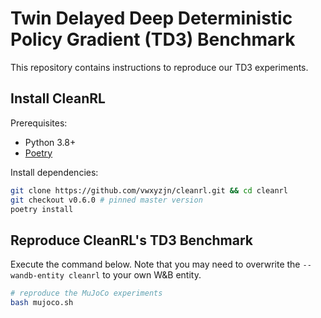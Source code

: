 # Twin Delayed Deep Deterministic Policy Gradient (TD3) Benchmark

This repository contains instructions to reproduce our TD3 experiments.

## Install CleanRL

Prerequisites:
* Python 3.8+
* [Poetry](https://python-poetry.org)

Install dependencies:

```bash
git clone https://github.com/vwxyzjn/cleanrl.git && cd cleanrl
git checkout v0.6.0 # pinned master version
poetry install
```

## Reproduce CleanRL's TD3 Benchmark

Execute the command below. Note that you may need to overwrite the `--wandb-entity cleanrl` to your own W&B entity.

```bash
# reproduce the MuJoCo experiments
bash mujoco.sh
```

